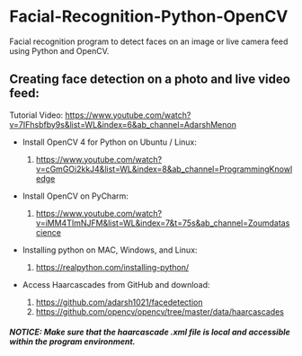 # Facial-Recognition-Python-OpenCV
Facial recognition program to detect faces on an image or live camera feed using Python and OpenCV.


## Creating face detection on a photo and live video feed:

Tutorial Video: https://www.youtube.com/watch?v=7IFhsbfby9s&list=WL&index=6&ab_channel=AdarshMenon 

- Install OpenCV 4 for Python on Ubuntu / Linux:  
    1. https://www.youtube.com/watch?v=cGmGOi2kkJ4&list=WL&index=8&ab_channel=ProgrammingKnowledge 

- Install OpenCV on PyCharm:
    1. https://www.youtube.com/watch?v=iMM4TImNJFM&list=WL&index=7&t=75s&ab_channel=Zoumdatascience 

- Installing python on MAC, Windows, and Linux:
    1. https://realpython.com/installing-python/ 

- Access Haarcascades from GitHub and download:
  1. https://github.com/adarsh1021/facedetection 
  2. https://github.com/opencv/opencv/tree/master/data/haarcascades 

##### NOTICE: Make sure that the haarcascade .xml file is local and accessible within the program environment.
